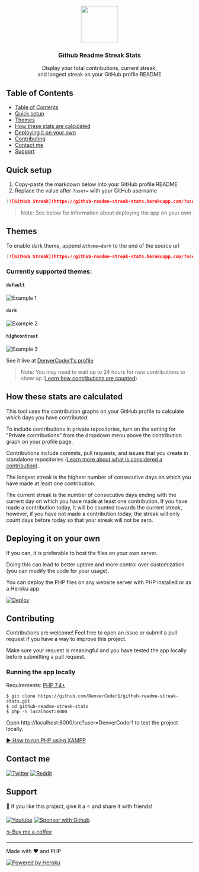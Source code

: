 <p align="center">
  <img src="https://i.imgur.com/GZHodUG.png" width="100px"/>
  <h3 align="center">Github Readme Streak Stats</h3>
</p>

<p align="center">
  Display your total contributions, current streak,
  <br/>
  and longest streak on your GitHub profile README
</p>

## Table of Contents

- [Table of Contents](#table-of-contents)
- [Quick setup](#quick-setup)
- [Themes](#themes)
- [How these stats are calculated](#how-these-stats-are-calculated)
- [Deploying it on your own](#deploying-it-on-your-own)
- [Contributing](#contributing)
- [Contact me](#contact-me)
- [Support](#support)

## Quick setup

1. Copy-paste the markdown below into your GitHub profile README
2. Replace the value after `?user=` with your GitHub username

```md
[![GitHub Streak](https://github-readme-streak-stats.herokuapp.com/?user=DenverCoder1)](https://github.com/DenverCoder1/github-readme-streak-stats)
```

> Note: See below for information about deploying the app on your own

## Themes

To enable dark theme, append `&theme=dark` to the end of the source url


```md
[![GitHub Streak](https://github-readme-streak-stats.herokuapp.com/?user=DenverCoder1&theme=dark)](https://github.com/DenverCoder1/github-readme-streak-stats)
```

### Currently supported themes:

#### `default`

<img alt="Example 1" src="https://i.imgur.com/IaTuYdS.png" />

#### `dark`

<img alt="Example 2" src="https://i.imgur.com/bUrsjlp.png" />

#### `highcontrast`

<img alt="Example 3" src="https://i.imgur.com/ovrVrTY.png" />

See it live at [DenverCoder1's profile](https://github.com/DenverCoder1)

> Note: You may need to wait up to 24 hours for new contributions to show up ([Learn how contributions are counted](https://docs.github.com/articles/why-are-my-contributions-not-showing-up-on-my-profile))

## How these stats are calculated

This tool uses the contribution graphs on your GitHub profile to calculate which days you have contributed.

To include contributions in private repositories, turn on the setting for "Private contributions" from the dropdown menu above the contribution graph on your profile page.

Contributions include commits, pull requests, and issues that you create in standalone repositories ([Learn more about what is considered a contribution](https://docs.github.com/articles/why-are-my-contributions-not-showing-up-on-my-profile)).

The longest streak is the highest number of consecutive days on which you have made at least one contribution.

The current streak is the number of consecutive days ending with the current day on which you have made at least one contribution. If you have made a contribution today, it will be counted towards the current streak, however, if you have not made a contribution today, the streak will only count days before today so that your streak will not be zero.


## Deploying it on your own

If you can, it is preferable to host the files on your own server.

Doing this can lead to better uptime and more control over customization (you can modify the code for your usage).

You can deploy the PHP files on any website server with PHP installed or as a Heroku app.

[![Deploy](https://www.herokucdn.com/deploy/button.svg)](https://heroku.com/deploy?template=https://github.com/DenverCoder1/github-readme-streak-stats/tree/main)

## Contributing

Contributions are welcome! Feel free to open an issue or submit a pull request if you have a way to improve this project.

Make sure your request is meaningful and you have tested the app locally before submitting a pull request.

### Running the app locally

Requirements: [PHP 7.4+](https://www.youtube.com/watch?v=K-qXW9ymeYQ)

```
$ git clone https://github.com/DenverCoder1/github-readme-streak-stats.git
$ cd github-readme-streak-stats
$ php -S localhost:8000
```

Open http://localhost:8000/src?user=DenverCoder1 to test the project locally.

[▶ How to run PHP using XAMPP](https://www.youtube.com/watch?v=K-qXW9ymeYQ)

## Contact me

<p align="left">
  <a href="https://twitter.com/DenverCoder1"><img alt="Twitter" title="Twitter" src="https://img.shields.io/badge/-Twitter-1DA1F2?style=for-the-badge&logo=twitter&logoColor=white"/></a>
  <a href="https://www.reddit.com/user/denvercoder1/"><img alt="Reddit" title="Reddit" src="https://img.shields.io/badge/-Reddit-FF5700?style=for-the-badge&logo=reddit&logoColor=white"/></a>
</p>

## Support

💙 If you like this project, give it a ⭐ and share it with friends!

<p align="left">
  <a href="https://www.youtube.com/channel/UCipSxT7a3rn81vGLw9lqRkg?sub_confirmation=1"><img alt="Youtube" title="Youtube" src="https://img.shields.io/badge/-Subscribe-red?style=for-the-badge&logo=youtube&logoColor=white"/></a>
  <a href="https://github.com/sponsors/DenverCoder1"><img alt="Sponsor with Github" title="Sponsor with Github" src="https://img.shields.io/badge/-Sponsor-ea4aaa?style=for-the-badge&logo=github&logoColor=white"/></a>
</p>

[☕ Buy me a coffee](https://ko-fi.com/jlawrence)

---

Made with ❤️ and PHP

<a href="https://heroku.com/"><img alt="Powered by Heroku" title="Powered by Heroku" src="https://img.shields.io/badge/-Powered%20by%20Heroku-6567a5?style=for-the-badge&logo=heroku&logoColor=white"/></a>
